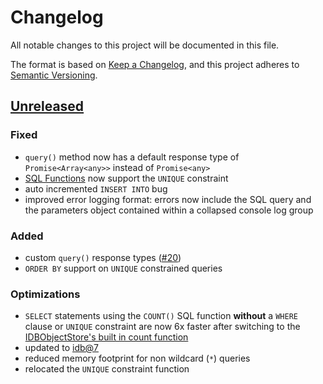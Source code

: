 # Changelog

All notable changes to this project will be documented in this file.

The format is based on [Keep a Changelog](https://keepachangelog.com/en/1.0.0/),
and this project adheres to [Semantic Versioning](https://semver.org/spec/v2.0.0.html).

## [Unreleased]

### Fixed

-   `query()` method now has a default response type of `Promise<Array<any>>` instead of `Promise<any>`
-   [SQL Functions](https://jsql.codewithkyle.com/clauses-and-operators/sql-functions) now support the `UNIQUE` constraint
-   auto incremented `INSERT INTO` bug
-   improved error logging format: errors now include the SQL query and the parameters object contained within a collapsed console log group

### Added

-   custom `query()` response types ([#20](https://github.com/codewithkyle/jsql/issues/20))
-   `ORDER BY` support on `UNIQUE` constrained queries

### Optimizations

-   `SELECT` statements using the `COUNT()` SQL function **without** a `WHERE` clause or `UNIQUE` constraint are now 6x faster after switching to the [IDBObjectStore's built in count function](https://developer.mozilla.org/en-US/docs/Web/API/IDBObjectStore/count)
-   updated to [idb@7](https://github.com/jakearchibald/idb/releases/tag/v7.0.0)
-   reduced memory footprint for non wildcard (`*`) queries
-   relocated the `UNIQUE` constraint function

[unreleased]: https://github.com/codewithkyle/jsql/compare/v1.1.2...HEAD
[1.1.2]: https://github.com/codewithkyle/jsql/compare/v1.1.1...v1.1.2
[1.1.1]: https://github.com/codewithkyle/jsql/compare/v1.1.0...v1.1.1
[1.1.0]: https://github.com/codewithkyle/jsql/compare/v1.0.2...v1.1.0
[1.0.2]: https://github.com/codewithkyle/jsql/releases/tag/v1.0.2
